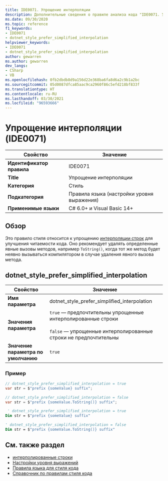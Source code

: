 ```yaml
---
title: IDE0071. Упрощение интерполяции
description: Дополнительные сведения о правиле анализа кода "IDE0071. Упрощение интерполяции"
ms.date: 09/30/2020
ms.topic: reference
f1_keywords:
- IDE0071
- dotnet_style_prefer_simplified_interpolation
helpviewer_keywords:
- IDE0071
- dotnet_style_prefer_simplified_interpolation
author: gewarren
ms.author: gewarren
dev_langs:
- CSharp
- VB
ms.openlocfilehash: 0fb2dbdb8d9a156d22e368ba6fa8d6a2c9b1a2bc
ms.sourcegitcommit: 05d0087dfca85aac9ca2960f86c5efd218bf833f
ms.translationtype: HT
ms.contentlocale: ru-RU
ms.lasthandoff: 03/30/2021
ms.locfileid: "96593666"
---
```

# <a name="simplify-interpolation-ide0071"></a>Упрощение интерполяции (IDE0071)

|Свойство|Значение|
|-|-|
| **Идентификатор правила** | IDE0071 |
| **Title** | Упрощение интерполяции |
| **Категория** | Стиль |
| **Подкатегория** | Правила языка (настройки уровня выражения) |
| **Применимые языки** | C# 6.0+ и Visual Basic 14+ |

## <a name="overview"></a>Обзор

Это правило стиля относится к упрощению [интерполяции строк](../../../csharp/language-reference/tokens/interpolated.md) для улучшения читаемости кода. Оно рекомендует удалять определенные явные вызовы методов, например `ToString()`, когда тот же метод будет неявно вызываться компилятором в случае удаления явного вызова метода.

## <a name="dotnet_style_prefer_simplified_interpolation"></a>dotnet_style_prefer_simplified_interpolation

|Свойство|Значение|
|-|-|
| **Имя параметра** | dotnet_style_prefer_simplified_interpolation
| **Значения параметра** | `true` — предпочтительны упрощенные интерполированные строки<br /><br /> `false` — упрощенные интерполированные строки не предпочтительны |
| **Значение параметра по умолчанию** | `true` |

### <a name="example"></a>Пример

```csharp
// dotnet_style_prefer_simplified_interpolation = true
var str = $"prefix {someValue} suffix";

// dotnet_style_prefer_simplified_interpolation = false
var str = $"prefix {someValue.ToString()} suffix";
```

```vb
 ' dotnet_style_prefer_simplified_interpolation = true
Dim str = $"prefix {someValue} suffix"

' dotnet_style_prefer_simplified_interpolation = false
Dim str = $"prefix {someValue.ToString()} suffix"
```

## <a name="see-also"></a>См. также раздел

- [интерполированные строки](../../../csharp/language-reference/tokens/interpolated.md)
- [Настройки уровня выражений](expression-level-preferences.md)
- [Правила языка для стиля кода](language-rules.md)
- [Справочник по правилам стиля кода](index.md)
